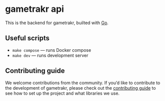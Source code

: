 # gametrakr api

This is the backend for gametrakr, builted with [Go](https://go.dev/).

## Useful scripts

- `make compose` — runs Docker compose
- `make dev` — runs development server

## Contributing guide

We welcome contributions from the community. If you’d like to contribute to the development of gametrakr, please check out the [contributing guide](../docs/api-contributing-guide.md) to see how to set up the project and what libraries we use.
